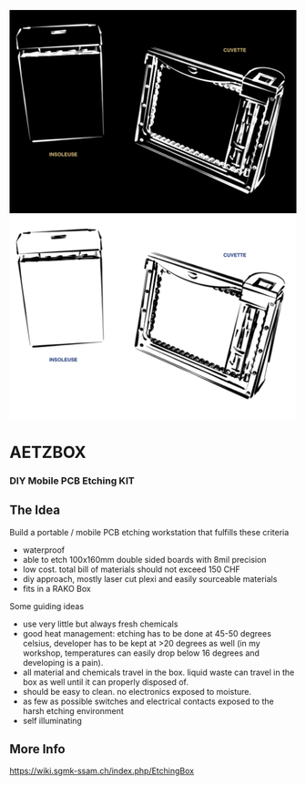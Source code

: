 ![Cuvette and Insoleuse](Docs/Pictures/sketchy2dark.png#gh-dark-mode-only)
![Cuvette and Insoleuse](Docs/Pictures/sketchy2.png#gh-light-mode-only)

# AETZBOX
### DIY Mobile PCB Etching KIT




## The Idea 
Build a portable / mobile PCB etching workstation that fulfills these criteria
* waterproof
* able to etch 100x160mm double sided boards with 8mil precision
* low cost.  total bill of materials should not exceed 150 CHF
* diy approach, mostly laser cut plexi and easily sourceable materials
* fits in a RAKO Box

Some guiding ideas
* use very little but always fresh chemicals 
* good heat management: etching has to be done at 45-50 degrees celsius, developer has to be kept at >20 degrees as well (in my workshop, temperatures can easily drop below 16 degrees and developing is a pain).
* all material and chemicals travel in the box. liquid waste can travel in the box as well until it can properly disposed of.
* should be easy to clean. no electronics exposed to moisture. 
* as few as possible switches and electrical contacts exposed to the harsh etching environment
* self illuminating

## More Info
https://wiki.sgmk-ssam.ch/index.php/EtchingBox